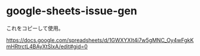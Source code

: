 # google-sheets-issue-gen

これをコピーして使用。

https://docs.google.com/spreadsheets/d/1GWXYXIt4i7w5gMNC_Oy4wFgkKmHRtrctL4BAyXtSlxA/edit#gid=0
